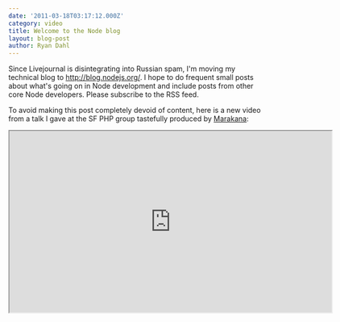 ```yaml
---
date: '2011-03-18T03:17:12.000Z'
category: video
title: Welcome to the Node blog
layout: blog-post
author: Ryan Dahl
---
```


Since Livejournal is disintegrating into Russian spam, I'm moving my technical blog to <http://blog.nodejs.org/>. I hope to do frequent small posts about what's going on in Node development and include posts from other core Node developers. Please subscribe to the RSS feed.

To avoid making this post completely devoid of content, here is a new video from a talk I gave at the SF PHP group tastefully produced by [Marakana](http://marakana.com/forums/java/general/278.html):

<iframe width="640" height="360" src="https://www.youtube.com/embed/jo_B4LTHi3I" allowfullscreen></iframe>
